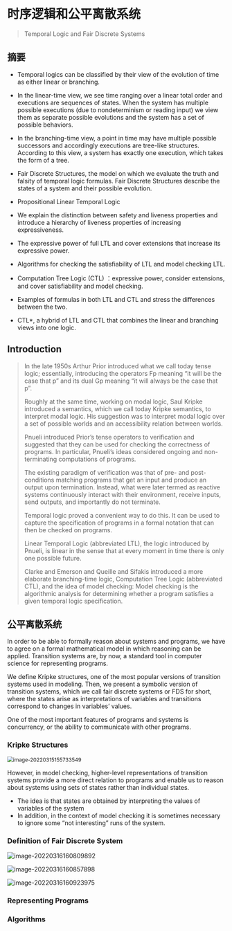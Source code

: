 # 时序逻辑和公平离散系统

> Temporal Logic and Fair Discrete Systems

## 摘要

- Temporal logics can be classified by their view of the evolution of time as either linear or branching.  

- In the linear-time view, we see time ranging over a linear total order and executions are sequences of states.  When the system has multiple possible executions (due to nondeterminism or reading input) we view them as separate possible evolutions and the system has a set of possible behaviors.  
- In the branching-time view, a point in time may have multiple possible successors and accordingly executions are tree-like structures.   According to this view, a system has exactly one execution, which takes the form of a tree.   
- Fair Discrete Structures, the model on which we evaluate the truth and falsity of temporal logic formulas. Fair Discrete Structures describe the states of a system and their possible evolution.   
- Propositional Linear Temporal Logic  
- We explain the distinction between safety and liveness properties and introduce a hierarchy of liveness properties of increasing expressiveness.   
- The expressive power of full LTL and cover extensions that increase its expressive power.
- Algorithms for checking the satisfiability of LTL and model checking LTL.   
- Computation Tree Logic (CTL) ：expressive power, consider extensions, and cover satisfiability and model checking.
- Examples of formulas in both LTL and CTL and stress the differences between the two.
- CTL*, a hybrid of LTL and CTL that combines the linear and branching views into one logic.  

## Introduction

>In the late 1950s Arthur Prior introduced what we call today tense logic; essentially, introducing the operators Fp meaning “it will be the case that p” and its dual Gp meaning “it will always be the case that p”. 
>
>Roughly at the same time, working on modal logic, Saul Kripke introduced a semantics, which we call today Kripke semantics, to interpret modal logic. His suggestion was to interpret modal logic over a set of possible worlds and an accessibility relation between worlds.   
>
>Pnueli introduced Prior’s tense operators to verification and suggested that they can be used for checking the correctness of programs.   In particular, Pnueli’s ideas considered ongoing and non-terminating computations of programs.
>
>The existing paradigm of verification was that of pre- and post-conditions matching programs that get an input and produce an output upon termination.  Instead, what were later termed as reactive systems continuously interact with their environment, receive inputs, send outputs, and importantly do not terminate.   
>
>Temporal logic proved a convenient way to do this. It can be used to capture the specification of programs in a formal notation that can then be checked on programs.  
>
>Linear Temporal Logic (abbreviated LTL), the logic introduced by Pnueli, is linear in the sense that at every moment in time there is only one possible future.  
>
>Clarke and Emerson and Queille and Sifakis introduced a more elaborate branching-time logic, Computation Tree Logic (abbreviated  CTL), and the idea of model checking: Model checking is the algorithmic analysis for determining whether a program satisfies a given temporal logic specification.  

## 公平离散系统

In order to be able to formally reason about systems and programs, we have to agree on a formal mathematical model in which reasoning can be applied. Transition systems are, by now, a standard tool in computer science for representing programs.   

We define Kripke structures, one of the most popular versions of transition systems used in modeling.
Then, we present a symbolic version of transition systems, which we call fair discrete systems or FDS for short, where the states arise as interpretations of variables and transitions correspond to changes in variables’ values.   

One of the most important features of programs and systems is concurrency, or the ability to communicate with other programs.  



### Kripke Structures  

<img src="\pic\image-20220315155733549.png" alt="image-20220315155733549" style="zoom:85%;" />	

However, in model checking, higher-level representations of transition systems provide a more direct relation to programs and enable us to reason about systems using sets of states rather than individual states.   

- The idea is that states are obtained by interpreting the values of variables of the system  
- In addition, in the context of model checking it is sometimes necessary to ignore some “not interesting” runs of the system.   

### Definition of Fair Discrete System  

![image-20220316160809892](\pic\image-20220316160809892.png)	

![image-20220316160857898](\pic\image-20220316160857898.png)	

![image-20220316160923975](\pic\image-20220316160923975.png)	

### Representing Programs  



### Algorithms  


